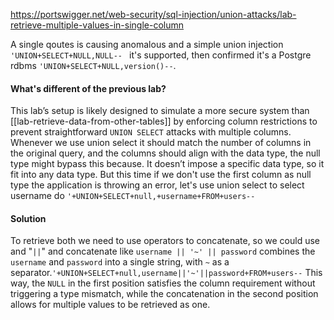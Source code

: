 https://portswigger.net/web-security/sql-injection/union-attacks/lab-retrieve-multiple-values-in-single-column

A single qoutes is causing anomalous and a simple union injection `'UNION+SELECT+NULL,NULL-- ` it's supported, then confirmed it's a Postgre rdbms `'UNION+SELECT+NULL,version()--`.
#### What's different of the previous lab?
This lab’s setup is likely designed to simulate a more secure system than [[lab-retrieve-data-from-other-tables]] by enforcing column restrictions to prevent straightforward `UNION SELECT` attacks with multiple columns.
Whenever we use union select it should match the number of columns in the original query, and the columns should align with the data type, the null type might bypass this because. It doesn’t impose a specific data type, so it fit into any data type.
But this time if we don't use the first column as null type the application is throwing an error, let's use union select to select username do `'+UNION+SELECT+null,+username+FROM+users--`
#### Solution
To retrieve both we need to use operators to concatenate, so we could use and "`||`" and concatenate like `username || '~' || password` combines the `username` and `password` into a single string, with `~` as a separator.`'+UNION+SELECT+null,username||'~'||password+FROM+users--` 
This way, the `NULL` in the first position satisfies the column requirement without triggering a type mismatch, while the concatenation in the second position allows for multiple values to be retrieved as one.